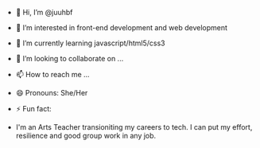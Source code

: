 - 👋 Hi, I’m @juuhbf
- 👀 I’m interested in front-end development and web development
- 🌱 I’m currently learning javascript/html5/css3
- 💞️ I’m looking to collaborate on ...
- 📫 How to reach me ...
- 😄 Pronouns: She/Her
- ⚡ Fun fact:

- I'm an Arts Teacher transioniting my careers to tech. I can put my effort, resilience and good group work in any job. 

<!---
juuhbf/juuhbf is a ✨ special ✨ repository because its `README.md` (this file) appears on your GitHub profile.
You can click the Preview link to take a look at your changes.
--->
